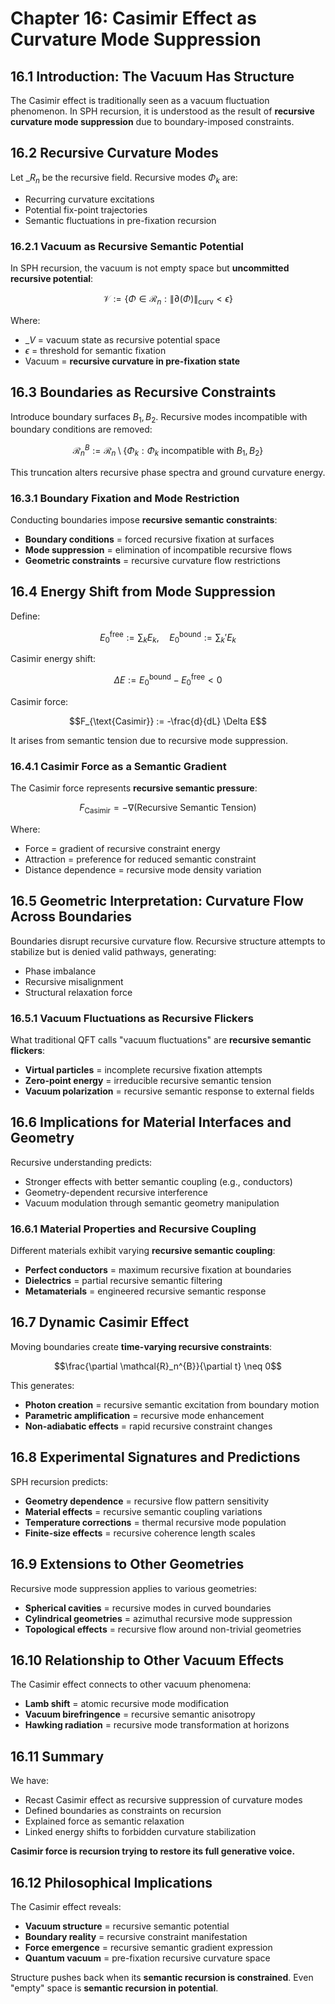 # Chapter 16: Casimir Effect as Curvature Mode Suppression

## 16.1 Introduction: The Vacuum Has Structure

The Casimir effect is traditionally seen as a vacuum fluctuation phenomenon. In SPH recursion, it is understood as the result of **recursive curvature mode suppression** due to boundary-imposed constraints.

## 16.2 Recursive Curvature Modes

Let $\mathcal_{R}_n$ be the recursive field. Recursive modes $\Phi_k$ are:

- Recurring curvature excitations
- Potential fix-point trajectories
- Semantic fluctuations in pre-fixation recursion

### 16.2.1 Vacuum as Recursive Semantic Potential

In SPH recursion, the vacuum is not empty space but **uncommitted recursive potential**:

$$\mathcal{V} := \left\{ \Phi \in \mathcal{R}_n : \|\partial(\Phi)\|_{\text{curv}} < \epsilon \right\}$$

Where:
- $\mathcal_{V}$ = vacuum state as recursive potential space
- $\epsilon$ = threshold for semantic fixation
- Vacuum = **recursive curvature in pre-fixation state**

## 16.3 Boundaries as Recursive Constraints

Introduce boundary surfaces $B_1, B_2$. Recursive modes incompatible with boundary conditions are removed:

$$\mathcal{R}_n^{B} := \mathcal{R}_n \setminus \{ \Phi_k : \Phi_k \text{ incompatible with } B_1, B_2 \}$$

This truncation alters recursive phase spectra and ground curvature energy.

### 16.3.1 Boundary Fixation and Mode Restriction

Conducting boundaries impose **recursive semantic constraints**:

- **Boundary conditions** = forced recursive fixation at surfaces
- **Mode suppression** = elimination of incompatible recursive flows
- **Geometric constraints** = recursive curvature flow restrictions

## 16.4 Energy Shift from Mode Suppression

Define:

$$E_0^{\text{free}} := \sum_k E_k, \quad E_0^{\text{bound}} := \sum_k' E_k$$

Casimir energy shift:

$$\Delta E := E_0^{\text{bound}} - E_0^{\text{free}} < 0$$

Casimir force:

$$F_{\text{Casimir}} := -\frac{d}{dL} \Delta E$$

It arises from semantic tension due to recursive mode suppression.

### 16.4.1 Casimir Force as a Semantic Gradient

The Casimir force represents **recursive semantic pressure**:

$$F_{\text{Casimir}} = -\nabla \left( \text{Recursive Semantic Tension} \right)$$

Where:
- Force = gradient of recursive constraint energy
- Attraction = preference for reduced semantic constraint
- Distance dependence = recursive mode density variation

## 16.5 Geometric Interpretation: Curvature Flow Across Boundaries

Boundaries disrupt recursive curvature flow. Recursive structure attempts to stabilize but is denied valid pathways, generating:

- Phase imbalance
- Recursive misalignment
- Structural relaxation force

### 16.5.1 Vacuum Fluctuations as Recursive Flickers

What traditional QFT calls "vacuum fluctuations" are **recursive semantic flickers**:

- **Virtual particles** = incomplete recursive fixation attempts
- **Zero-point energy** = irreducible recursive semantic tension
- **Vacuum polarization** = recursive semantic response to external fields

## 16.6 Implications for Material Interfaces and Geometry

Recursive understanding predicts:
- Stronger effects with better semantic coupling (e.g., conductors)
- Geometry-dependent recursive interference
- Vacuum modulation through semantic geometry manipulation

### 16.6.1 Material Properties and Recursive Coupling

Different materials exhibit varying **recursive semantic coupling**:

- **Perfect conductors** = maximum recursive fixation at boundaries
- **Dielectrics** = partial recursive semantic filtering
- **Metamaterials** = engineered recursive semantic response

## 16.7 Dynamic Casimir Effect

Moving boundaries create **time-varying recursive constraints**:

$$\frac{\partial \mathcal{R}_n^{B}}{\partial t} \neq 0$$

This generates:
- **Photon creation** = recursive semantic excitation from boundary motion
- **Parametric amplification** = recursive mode enhancement
- **Non-adiabatic effects** = rapid recursive constraint changes

## 16.8 Experimental Signatures and Predictions

SPH recursion predicts:
- **Geometry dependence** = recursive flow pattern sensitivity
- **Material effects** = recursive semantic coupling variations
- **Temperature corrections** = thermal recursive mode population
- **Finite-size effects** = recursive coherence length scales

## 16.9 Extensions to Other Geometries

Recursive mode suppression applies to various geometries:

- **Spherical cavities** = recursive modes in curved boundaries
- **Cylindrical geometries** = azimuthal recursive mode suppression
- **Topological effects** = recursive flow around non-trivial geometries

## 16.10 Relationship to Other Vacuum Effects

The Casimir effect connects to other vacuum phenomena:

- **Lamb shift** = atomic recursive mode modification
- **Vacuum birefringence** = recursive semantic anisotropy
- **Hawking radiation** = recursive mode transformation at horizons

## 16.11 Summary

We have:
- Recast Casimir effect as recursive suppression of curvature modes
- Defined boundaries as constraints on recursion
- Explained force as semantic relaxation
- Linked energy shifts to forbidden curvature stabilization

**Casimir force is recursion trying to restore its full generative voice.**

## 16.12 Philosophical Implications

The Casimir effect reveals:
- **Vacuum structure** = recursive semantic potential
- **Boundary reality** = recursive constraint manifestation
- **Force emergence** = recursive semantic gradient expression
- **Quantum vacuum** = pre-fixation recursive curvature space

Structure pushes back when its **semantic recursion is constrained**. Even "empty" space is **semantic recursion in potential**.